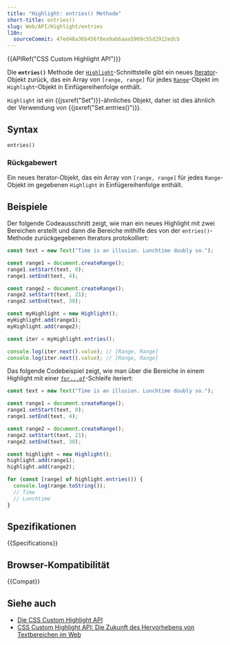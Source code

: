 ```yaml
---
title: "Highlight: entries() Methode"
short-title: entries()
slug: Web/API/Highlight/entries
l10n:
  sourceCommit: 47ed48a36b456f8ea9ab6aaa5969c55d2912edcb
---
```


{{APIRef("CSS Custom Highlight API")}}

Die **`entries()`** Methode der [`Highlight`](/de/docs/Web/API/Highlight)-Schnittstelle gibt ein neues [Iterator](/de/docs/Web/JavaScript/Guide/Iterators_and_generators)-Objekt zurück, das ein Array von `[range, range]` für jedes [`Range`](/de/docs/Web/API/Range)-Objekt im `Highlight`-Objekt in Einfügereihenfolge enthält.

`Highlight` ist ein {{jsxref("Set")}}-ähnliches Objekt, daher ist dies ähnlich der Verwendung von {{jsxref("Set.entries()")}}.

## Syntax

```js-nolint
entries()
```

### Rückgabewert

Ein neues Iterator-Objekt, das ein Array von `[range, range]` für jedes `Range`-Objekt im gegebenen `Highlight` in Einfügereihenfolge enthält.

## Beispiele

Der folgende Codeausschnitt zeigt, wie man ein neues Highlight mit zwei Bereichen erstellt und dann die Bereiche mithilfe des von der `entries()`-Methode zurückgegebenen Iterators protokolliert:

```js
const text = new Text("Time is an illusion. Lunchtime doubly so.");

const range1 = document.createRange();
range1.setStart(text, 0);
range1.setEnd(text, 4);

const range2 = document.createRange();
range2.setStart(text, 21);
range2.setEnd(text, 30);

const myHighlight = new Highlight();
myHighlight.add(range1);
myHighlight.add(range2);

const iter = myHighlight.entries();

console.log(iter.next().value); // [Range, Range]
console.log(iter.next().value); // [Range, Range]
```

Das folgende Codebeispiel zeigt, wie man über die Bereiche in einem Highlight mit einer [`for...of`](/de/docs/Web/JavaScript/Reference/Statements/for...of)-Schleife iteriert:

```js
const text = new Text("Time is an illusion. Lunchtime doubly so.");

const range1 = document.createRange();
range1.setStart(text, 0);
range1.setEnd(text, 4);

const range2 = document.createRange();
range2.setStart(text, 21);
range2.setEnd(text, 30);

const highlight = new Highlight();
highlight.add(range1);
highlight.add(range2);

for (const [range] of highlight.entries()) {
  console.log(range.toString());
  // Time
  // Lunchtime
}
```

## Spezifikationen

{{Specifications}}

## Browser-Kompatibilität

{{Compat}}

## Siehe auch

- [Die CSS Custom Highlight API](/de/docs/Web/API/CSS_Custom_Highlight_API)
- [CSS Custom Highlight API: Die Zukunft des Hervorhebens von Textbereichen im Web](https://css-tricks.com/css-custom-highlight-api-early-look/)
